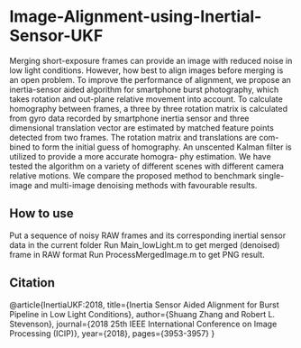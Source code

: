 # Image-Alignment-using-Inertial-Sensor-UKF

Merging short-exposure frames can provide an image with reduced noise in low light conditions. However, how best to align images before merging is an open problem. To improve the performance of alignment, we propose an inertia-sensor aided algorithm for smartphone burst photography, which takes rotation and out-plane relative movement into account. To calculate homography between frames, a three by three rotation matrix is calculated from gyro data recorded by smartphone inertia sensor and three dimensional translation vector are estimated by matched feature points detected from two frames. The rotation matrix and translations are com- bined to form the initial guess of homography. An unscented Kalman filter is utilized to provide a more accurate homogra- phy estimation. We have tested the algorithm on a variety of different scenes with different camera relative motions. We compare the proposed method to benchmark single-image and multi-image denoising methods with favourable results.

## How to use
Put a sequence of noisy RAW frames and its corresponding inertial sensor data in the current folder
Run Main_lowLight.m to get merged (denoised) frame in RAW format
Run ProcessMergedImage.m to get PNG result.

## Citation
@article{InertiaUKF:2018,
  title={Inertia Sensor Aided Alignment for Burst Pipeline in Low Light Conditions},
  author={Shuang Zhang and Robert L. Stevenson},
  journal={2018 25th IEEE International Conference on Image Processing (ICIP)},
  year={2018},
  pages={3953-3957}
}
